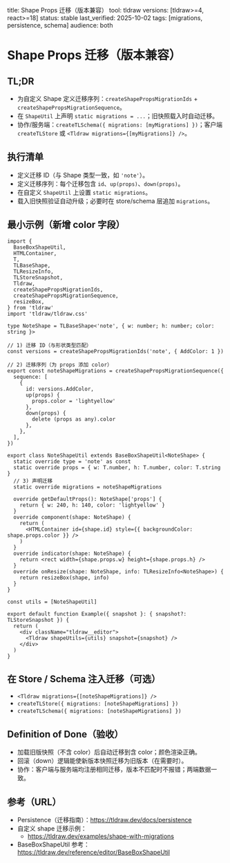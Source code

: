 title: Shape Props 迁移（版本兼容）
tool: tldraw
versions: [tldraw>=4, react>=18]
status: stable
last_verified: 2025-10-02
tags: [migrations, persistence, schema]
audience: both

# Shape Props 迁移（版本兼容）

## TL;DR
- 为自定义 Shape 定义迁移序列：`createShapePropsMigrationIds` + `createShapePropsMigrationSequence`。
- 在 `ShapeUtil` 上声明 `static migrations = ...`；旧快照载入时自动迁移。
- 协作/服务端：`createTLSchema({ migrations: [myMigrations] })`；客户端 `createTLStore` 或 `<Tldraw migrations={[myMigrations]} />`。

## 执行清单
- 定义迁移 ID（与 Shape 类型一致，如 `'note'`）。
- 定义迁移序列：每个迁移包含 `id`、`up(props)`、`down(props)`。
- 在自定义 `ShapeUtil` 上设置 `static migrations`。
- 载入旧快照验证自动升级；必要时在 store/schema 层追加 `migrations`。

## 最小示例（新增 color 字段）
```tsx
import {
  BaseBoxShapeUtil,
  HTMLContainer,
  T,
  TLBaseShape,
  TLResizeInfo,
  TLStoreSnapshot,
  Tldraw,
  createShapePropsMigrationIds,
  createShapePropsMigrationSequence,
  resizeBox,
} from 'tldraw'
import 'tldraw/tldraw.css'

type NoteShape = TLBaseShape<'note', { w: number; h: number; color: string }>

// 1) 迁移 ID（与形状类型匹配）
const versions = createShapePropsMigrationIds('note', { AddColor: 1 })

// 2) 迁移序列（为 props 添加 color）
export const noteShapeMigrations = createShapePropsMigrationSequence({
  sequence: [
    {
      id: versions.AddColor,
      up(props) {
        props.color = 'lightyellow'
      },
      down(props) {
        delete (props as any).color
      },
    },
  ],
})

export class NoteShapeUtil extends BaseBoxShapeUtil<NoteShape> {
  static override type = 'note' as const
  static override props = { w: T.number, h: T.number, color: T.string }
  // 3) 声明迁移
  static override migrations = noteShapeMigrations

  override getDefaultProps(): NoteShape['props'] {
    return { w: 240, h: 140, color: 'lightyellow' }
  }
  override component(shape: NoteShape) {
    return (
      <HTMLContainer id={shape.id} style={{ backgroundColor: shape.props.color }} />
    )
  }
  override indicator(shape: NoteShape) {
    return <rect width={shape.props.w} height={shape.props.h} />
  }
  override onResize(shape: NoteShape, info: TLResizeInfo<NoteShape>) {
    return resizeBox(shape, info)
  }
}

const utils = [NoteShapeUtil]

export default function Example({ snapshot }: { snapshot?: TLStoreSnapshot }) {
  return (
    <div className="tldraw__editor">
      <Tldraw shapeUtils={utils} snapshot={snapshot} />
    </div>
  )
}
```

## 在 Store / Schema 注入迁移（可选）
- `<Tldraw migrations={[noteShapeMigrations]} />`
- `createTLStore({ migrations: [noteShapeMigrations] })`
- `createTLSchema({ migrations: [noteShapeMigrations] })`

## Definition of Done（验收）
- 加载旧版快照（不含 color）后自动迁移到含 color；颜色渲染正确。
- 回滚（down）逻辑能使新版本快照迁移为旧版本（在需要时）。
- 协作：客户端与服务端均注册相同迁移，版本不匹配时不报错；两端数据一致。

## 参考（URL）
- Persistence（迁移指南）：https://tldraw.dev/docs/persistence
- 自定义 shape 迁移示例：
  - https://tldraw.dev/examples/shape-with-migrations
- BaseBoxShapeUtil 参考：https://tldraw.dev/reference/editor/BaseBoxShapeUtil
